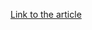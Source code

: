 [Link to the article](https://elastic.github.io/security-research/malware/2022/05/02.blister/article/)
